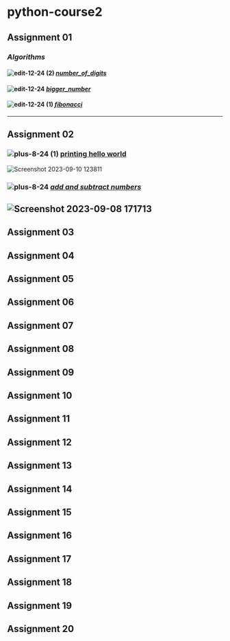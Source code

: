 # python-course2
## Assignment 01
### *_Algorithms_*
#### ![edit-12-24 (2)](https://github.com/yasinnorozzadeh/python-course2/assets/88095232/4d4e9288-9929-432e-8f5f-dc86d9f55088) [*number_of_digits*](https://github.com/yasinnorozzadeh/python-course2/blob/main/assignment%2001/algorithm%20number%20of%20digits.text)
#### ![edit-12-24](https://github.com/yasinnorozzadeh/python-course2/assets/88095232/f99d4e67-90d1-43b6-ab30-9d84e718408e) [*bigger_number*](https://github.com/yasinnorozzadeh/python-course2/blob/main/assignment%2001/bigger%20Number%20Algorithm.text)
#### ![edit-12-24 (1)](https://github.com/yasinnorozzadeh/python-course2/assets/88095232/9c48867b-218e-417e-8a53-e6d3892c981a) [*fibonacci*](https://github.com/yasinnorozzadeh/python-course2/blob/main/assignment%2001/fibonacci%20sequence%20algorithm)
---
## Assignment 02
### ![plus-8-24 (1)](https://github.com/yasinnorozzadeh/python-course2/assets/88095232/b927e344-2975-44e8-af0c-480738cb7dab) [**printing hello world**](https://github.com/yasinnorozzadeh/python-course2/blob/main/assignment%2002/practice/priting%20hello%20world/hello%20world.py)
![Screenshot 2023-09-10 123811](https://github.com/yasinnorozzadeh/python-course2/assets/88095232/985e8410-5444-485e-a370-f7c6335979ac)
### ![plus-8-24](https://github.com/yasinnorozzadeh/python-course2/assets/88095232/cf4ed642-8774-4406-85ab-ad9ca9e1f7e2) [***add and subtract numbers***](https://github.com/yasinnorozzadeh/python-course2/blob/main/assignment%2002/practice/add%20and%20subtract/operation.py)
![Screenshot 2023-09-08 171713](https://github.com/yasinnorozzadeh/python-course2/assets/88095232/ecc4ea9f-5a86-47a6-af5c-67ed2008ca36)
---
## Assignment 03

## Assignment 04

## Assignment 05

## Assignment 06

## Assignment 07

## Assignment 08

## Assignment 09

## Assignment 10

## Assignment 11

## Assignment 12

## Assignment 13

## Assignment 14

## Assignment 15

## Assignment 16

## Assignment 17

## Assignment 18

## Assignment 19

## Assignment 20
